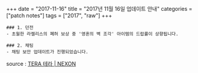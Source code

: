 +++
date = "2017-11-16"
title = "2017년 11월 16일 업데이트 안내"
categories = ["patch notes"]
tags = ["2017", "raw"]
+++

```
### 1. 던전
- 초월한 라켈리스의 폐허 보상 중 '영혼의 벽 조각' 아이템의 드랍률이 상향됩니다.

### 2. 채팅
- 채팅 보안 업데이트가 진행되었습니다.
```

source : [TERA 테라 | NEXON](http://tera.nexon.com/news/update/view.aspx?n4articlesn=306)